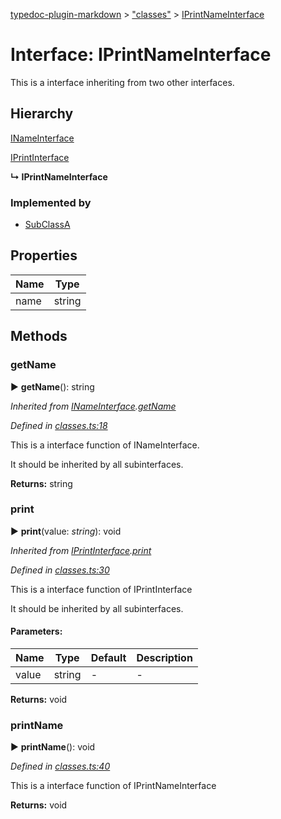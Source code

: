 [typedoc-plugin-markdown](../index.md) > ["classes"](../modules/_classes_.md) > [IPrintNameInterface](../interfaces/_classes_.iprintnameinterface.md)

# Interface: IPrintNameInterface


This is a interface inheriting from two other interfaces.

## Hierarchy


 [INameInterface](_classes_.inameinterface.md)




 [IPrintInterface](_classes_.iprintinterface.md)

**↳ IPrintNameInterface**






### Implemented by

* [SubClassA](../classes/_classes_.subclassa.md)


## Properties

| Name  | Type                
| ------ | ------------------- 
| name  | string  
## Methods
###  getName

► **getName**(): string



*Inherited from [INameInterface](_classes_.inameinterface.md).[getName](_classes_.inameinterface.md#getname)*

*Defined in [classes.ts:18](https://github.com/tgreyuk/typedoc-plugin-markdown/blob/master/tests/src/classes.ts#L18)*


This is a interface function of INameInterface.

It should be inherited by all subinterfaces.





**Returns:** string





###  print

► **print**(value: *string*): void



*Inherited from [IPrintInterface](_classes_.iprintinterface.md).[print](_classes_.iprintinterface.md#print)*

*Defined in [classes.ts:30](https://github.com/tgreyuk/typedoc-plugin-markdown/blob/master/tests/src/classes.ts#L30)*


This is a interface function of IPrintInterface

It should be inherited by all subinterfaces.



#### Parameters:

| Name  | Type                | Default | Description  |
| ------ | ------------------- | ------------ | ------------ |
| value  | string | - | - |





**Returns:** void





###  printName

► **printName**(): void



*Defined in [classes.ts:40](https://github.com/tgreyuk/typedoc-plugin-markdown/blob/master/tests/src/classes.ts#L40)*


This is a interface function of IPrintNameInterface




**Returns:** void






